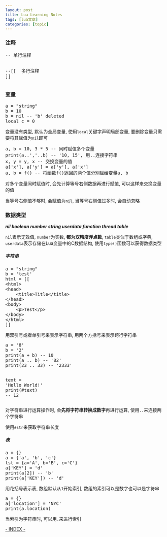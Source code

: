 ```yaml
---
layout: post
title: Lua Learning Notes 
tags: [lua文章]
categories: [topic]
---
```

<h3 id="_1">注释</h3>
<div class="codehilite"><pre><span></span><span class="c1">-- 单行注释</span>

<span class="cm">--[[</span>
<span class="cm">    多行注释</span>
<span class="cm">]]</span>
</pre></div>


<h3 id="_2">变量</h3>
<div class="codehilite"><pre><span></span><span class="n">a</span> <span class="o">=</span> <span class="s2">&#34;string&#34;</span>
<span class="n">b</span> <span class="o">=</span> <span class="mi">10</span>
<span class="n">b</span> <span class="o">=</span> <span class="kc">nil</span> <span class="c1">-- &#39;b&#39; deleted</span>
<span class="kd">local</span> <span class="n">c</span> <span class="o">=</span> <span class="mi">0</span>
</pre></div>


<p>变量没有类型, 默认为全局变量, 使用<code>local</code>关键字声明局部变量, 要删除变量只需要将其赋值为<code>nil</code>即可</p>
<div class="codehilite"><pre><span></span><span class="n">a</span><span class="p">,</span> <span class="n">b</span> <span class="o">=</span> <span class="mi">10</span><span class="p">,</span> <span class="mi">3</span> <span class="o">*</span> <span class="mi">5</span> <span class="c1">-- 同时赋值多个变量</span>
<span class="nb">print</span><span class="p">(</span><span class="n">a</span><span class="o">..</span><span class="s1">&#39;,&#39;</span><span class="o">..</span><span class="n">b</span><span class="p">)</span> <span class="c1">-- &#39;10, 15&#39;, 用..连接字符串</span>
<span class="n">x</span><span class="p">,</span> <span class="n">y</span> <span class="o">=</span> <span class="n">y</span><span class="p">,</span> <span class="n">x</span> <span class="c1">-- 交换变量的值</span>
<span class="n">a</span><span class="p">[</span><span class="s1">&#39;x&#39;</span><span class="p">],</span> <span class="n">a</span><span class="p">[</span><span class="s1">&#39;y&#39;</span><span class="p">]</span> <span class="o">=</span> <span class="n">a</span><span class="p">[</span><span class="s1">&#39;y&#39;</span><span class="p">],</span> <span class="n">a</span><span class="p">[</span><span class="s1">&#39;x&#39;</span><span class="p">]</span>
<span class="n">a</span><span class="p">,</span> <span class="n">b</span> <span class="o">=</span> <span class="n">f</span><span class="p">()</span> <span class="c1">-- 将函数f()返回的两个值分别赋给变量a, b</span>
</pre></div>


<p>对多个变量同时赋值时, 会先计算等号右侧数据再进行赋值, 可以这样来交换变量的值</p>
<p>当等号右侧值不够时, 会赋值为<code>nil</code>, 当等号右侧值过多时, 会自动忽略</p>
<h3 id="_3">数据类型</h3>
<p><strong><em>nil boolean number string userdata function thread table</em></strong></p>
<p><code>nil</code>表示无效值, <code>number</code>为实数, <strong>都为双精度浮点数</strong>, <code>table</code>类似于数组或字典, <code>userdata</code>表示存储在Lua变量中的C数据结构, 使用<code>type()</code>函数可以获得数据类型</p>
<h5 id="_4">字符串</h5>
<div class="codehilite"><pre><span></span><span class="n">a</span> <span class="o">=</span> <span class="s2">&#34;string&#34;</span>
<span class="n">b</span> <span class="o">=</span> <span class="s1">&#39;test&#39;</span>
<span class="n">html</span> <span class="o">=</span> <span class="s">[[</span>
<span class="s">&lt;html&gt;</span>
<span class="s">&lt;head&gt;</span>
<span class="s">    &lt;title&gt;Title&lt;/title&gt;</span>
<span class="s">&lt;/head&gt;</span>
<span class="s">&lt;body&gt;</span>
<span class="s">    &lt;p&gt;Test&lt;/p&gt;</span>
<span class="s">&lt;/body&gt;</span>
<span class="s">&lt;/html&gt;</span>
<span class="s">]]</span>
</pre></div>


<p>用双引号或者单引号来表示字符串, 用两个方括号来表示跨行字符串</p>
<div class="codehilite"><pre><span></span><span class="n">a</span> <span class="o">=</span> <span class="s1">&#39;8&#39;</span>
<span class="n">b</span> <span class="o">=</span> <span class="s1">&#39;2&#39;</span>
<span class="nb">print</span><span class="p">(</span><span class="n">a</span> <span class="o">+</span> <span class="n">b</span><span class="p">)</span> <span class="c1">-- 10</span>
<span class="nb">print</span><span class="p">(</span><span class="n">a</span> <span class="o">..</span> <span class="n">b</span><span class="p">)</span> <span class="c1">-- &#39;82&#39;</span>
<span class="nb">print</span><span class="p">(</span><span class="mi">23</span> <span class="o">..</span> <span class="mi">33</span><span class="p">)</span> <span class="c1">-- &#39;2333&#39;</span>

<span class="n">text</span> <span class="o">=</span> <span class="s1">&#39;Hello World!&#39;</span>
<span class="nb">print</span><span class="p">(</span><span class="o">#</span><span class="n">text</span><span class="p">)</span> <span class="c1">-- 12</span>
</pre></div>


<p>对字符串进行运算操作时, 会<strong>先将字符串转换成数字</strong>再进行运算, 使用<code>..</code>来连接两个字符串</p>
<p>使用<code>#str</code>来获取字符串长度</p>
<h5 id="_5">表</h5>
<div class="codehilite"><pre><span></span><span class="n">a</span> <span class="o">=</span> <span class="p">{}</span>
<span class="n">a</span> <span class="o">=</span> <span class="p">{</span><span class="s1">&#39;a&#39;</span><span class="p">,</span> <span class="s1">&#39;b&#39;</span><span class="p">,</span> <span class="s1">&#39;c&#39;</span><span class="p">}</span>
<span class="n">lst</span> <span class="o">=</span> <span class="p">{</span><span class="n">a</span><span class="o">=</span><span class="s1">&#39;A&#39;</span><span class="p">,</span> <span class="n">b</span><span class="o">=</span><span class="s1">&#39;B&#39;</span><span class="p">,</span> <span class="n">c</span><span class="o">=</span><span class="s1">&#39;C&#39;</span><span class="p">}</span>
<span class="n">a</span><span class="p">[</span><span class="s1">&#39;KEY&#39;</span><span class="p">]</span> <span class="o">=</span> <span class="s1">&#39;d&#39;</span>
<span class="nb">print</span><span class="p">(</span><span class="n">a</span><span class="p">[</span><span class="mi">2</span><span class="p">])</span> <span class="c1">-- &#39;b&#39;</span>
<span class="nb">print</span><span class="p">(</span><span class="n">a</span><span class="p">[</span><span class="s1">&#39;KEY&#39;</span><span class="p">])</span> <span class="c1">-- &#39;d&#39;</span>
</pre></div>


<p>用花括号表示表, 数组默认从<code>1</code>开始索引, 数组的索引可以是数字也可以是字符串</p>
<div class="codehilite"><pre><span></span><span class="n">a</span> <span class="o">=</span> <span class="p">{}</span>
<span class="n">a</span><span class="p">[</span><span class="s1">&#39;location&#39;</span><span class="p">]</span> <span class="o">=</span> <span class="s1">&#39;NYC&#39;</span>
<span class="nb">print</span><span class="p">(</span><span class="n">a</span><span class="p">.</span><span class="n">location</span><span class="p">)</span>
</pre></div>


<p>当索引为字符串时, 可以用<code>.</code>来进行索引</p>
        <a id="url" href="https://tunkshif.github.io/">- INDEX -</a>
